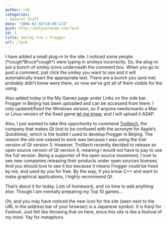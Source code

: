 ```yaml
---
author: rob
categories:
- General Stuff
date: "2006-02-02T18:09:17Z"
guid: http://eatyourexam.com/?p=5
id: 5
title: Smiley Fun + Frogger
url: /?p=5
---
```

I have added a small plug-in to the site. I noticed some people (\*cough\*Bruce\*cough\*) were typing in smileys incorrectly. So, the plug-in put a bunch of smiley icons underneath the comment box. When you go to post a comment, just click the smiley you want to use and it will automatically insert the appropriate text. There are a bunch you (and me) probably didn&#8217;t know were there, so now we&#8217;ve got all of them visible for the using.

Also added today is the My Games page under Links on the side bar. Frogger in Beijing has been uploaded and can be accessed from there. I only updated/fixed the Windows version, so if anyone needs/wants a Mac or Linux version of the fixed game [let me know](mailto:rob@eatyourexam.com "E-Mail Me"), and I will upload it ASAP.

Also, I just wanted to take this opportunity to commend [Trolltech](http://www.trolltech.com/), the company that makes Qt (not to be confused with the acronym for Apple&#8217;s Quicktime), which is the toolkit I used to develop Frogger in Beijing. The reason the old one ceased to work was because I was using the trial version of Qt version 3. However, Trolltech recently decided to release an open source version of Qt version 4, meaning I would not have to pay to use the full version. Being a supporter of the open source movement, I love to see new companies releasing their products under open sources licenses. And you should love to see it too because it means Frogger could be fixed by me, and used by you for free. By the way, if you know C++ and want to make graphical applications, I highly recommend Qt.

That&#8217;s about it for today. Lots of homework, and no time to add anything else. Though I am mentally preparing my Top 10 games&#8230;

Oh, and you may have noticed the new icon for the site (seen next to the URL in the address bar of your browser) is a Japanese symbol. It is Kanji for Festival. Just felt like throwing that on here, since this site is like a festival of my mind. Yay for metaphors.
